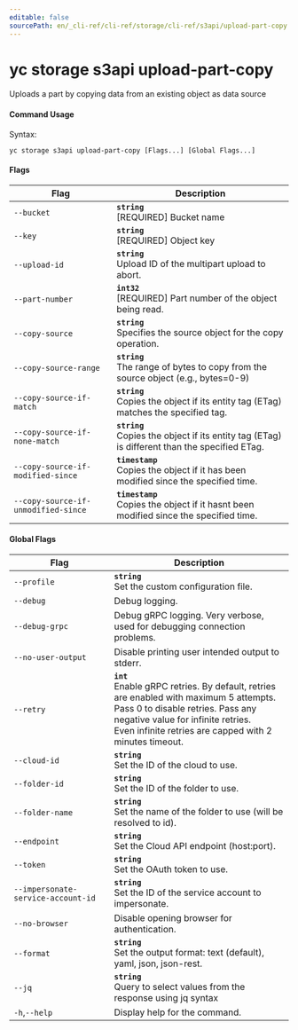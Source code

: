 ```yaml
---
editable: false
sourcePath: en/_cli-ref/cli-ref/storage/cli-ref/s3api/upload-part-copy.md
---
```


# yc storage s3api upload-part-copy

Uploads a part by copying data from an existing object as data source

#### Command Usage

Syntax: 

`yc storage s3api upload-part-copy [Flags...] [Global Flags...]`

#### Flags

| Flag | Description |
|----|----|
|`--bucket`|<b>`string`</b><br/>[REQUIRED] Bucket name|
|`--key`|<b>`string`</b><br/>[REQUIRED] Object key|
|`--upload-id`|<b>`string`</b><br/>Upload ID of the multipart upload to abort.|
|`--part-number`|<b>`int32`</b><br/>[REQUIRED] Part number of the object being read.|
|`--copy-source`|<b>`string`</b><br/>Specifies the source object for the copy operation.|
|`--copy-source-range`|<b>`string`</b><br/>The range of bytes to copy from the source object (e.g., bytes=0-9)|
|`--copy-source-if-match`|<b>`string`</b><br/>Copies the object if its entity tag (ETag) matches the specified tag.|
|`--copy-source-if-none-match`|<b>`string`</b><br/>Copies the object if its entity tag (ETag) is different than the specified ETag.|
|`--copy-source-if-modified-since`|<b>`timestamp`</b><br/>Copies the object if it has been modified since the specified time.|
|`--copy-source-if-unmodified-since`|<b>`timestamp`</b><br/>Copies the object if it hasnt been modified since the specified time.|

#### Global Flags

| Flag | Description |
|----|----|
|`--profile`|<b>`string`</b><br/>Set the custom configuration file.|
|`--debug`|Debug logging.|
|`--debug-grpc`|Debug gRPC logging. Very verbose, used for debugging connection problems.|
|`--no-user-output`|Disable printing user intended output to stderr.|
|`--retry`|<b>`int`</b><br/>Enable gRPC retries. By default, retries are enabled with maximum 5 attempts.<br/>Pass 0 to disable retries. Pass any negative value for infinite retries.<br/>Even infinite retries are capped with 2 minutes timeout.|
|`--cloud-id`|<b>`string`</b><br/>Set the ID of the cloud to use.|
|`--folder-id`|<b>`string`</b><br/>Set the ID of the folder to use.|
|`--folder-name`|<b>`string`</b><br/>Set the name of the folder to use (will be resolved to id).|
|`--endpoint`|<b>`string`</b><br/>Set the Cloud API endpoint (host:port).|
|`--token`|<b>`string`</b><br/>Set the OAuth token to use.|
|`--impersonate-service-account-id`|<b>`string`</b><br/>Set the ID of the service account to impersonate.|
|`--no-browser`|Disable opening browser for authentication.|
|`--format`|<b>`string`</b><br/>Set the output format: text (default), yaml, json, json-rest.|
|`--jq`|<b>`string`</b><br/>Query to select values from the response using jq syntax|
|`-h`,`--help`|Display help for the command.|
